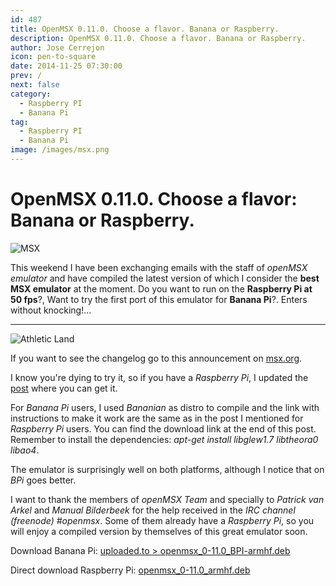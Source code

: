 ```yaml
---
id: 487
title: OpenMSX 0.11.0. Choose a flavor. Banana or Raspberry.
description: OpenMSX 0.11.0. Choose a flavor. Banana or Raspberry.
author: Jose Cerrejon
icon: pen-to-square
date: 2014-11-25 07:30:00
prev: /
next: false
category:
  - Raspberry PI
  - Banana Pi
tag:
  - Raspberry PI
  - Banana Pi
image: /images/msx.png
---
```


# OpenMSX 0.11.0. Choose a flavor: Banana or Raspberry.

![MSX](/images/msx.png)

This weekend I have been exchanging emails with the staff of *openMSX emulator* and have compiled the latest version of which I consider the **best MSX emulator** at the moment. Do you want to run on the **Raspberry Pi at 50 fps**?, Want to try the first port of this emulator for **Banana Pi**?. Enters without knocking!...

- - -
![Athletic Land](/images/msx_AtleticLand.jpg)

If you want to see the changelog go to this announcement on [msx.org](http://www.msx.org/news/en/openmsx-0110-released).

I know you're dying to try it, so if you have a *Raspberry Pi*, I updated the [post](/post.php?id=382) where you can get it.

For *Banana Pi* users, I used *Bananian* as distro to compile and the link with instructions to make it work are the same as in the post I mentioned for *Raspberry Pi* users. You can find the download link  at the end of this post. Remember to install the dependencies: *apt-get install libglew1.7 libtheora0 libao4*.

The emulator is surprisingly well on both platforms, although I notice that on *BPi* goes better.

I want to thank the members of *openMSX Team* and specially to *Patrick van Arkel* and *Manual Bilderbeek* for the help received in the *IRC channel (freenode) #openmsx*. Some of them already have a *Raspberry Pi*, so you will enjoy a compiled version by themselves of this great emulator soon.

Download Banana Pi: [uploaded.to > openmsx_0-11.0_BPI-armhf.deb](http://ul.to/6y1zaw66)

Direct download Raspberry Pi: [openmsx_0-11.0_armhf.deb](/res/openmsx_0-11.0_armhf.deb)